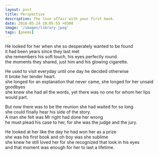 ```yaml
---
layout: post
title: Perspective
description: The love affair with your first book.
date: 2016-05-24 18:05:55 +0300
image: '/images/library.jpeg'
tags: [poems]
---
```


He looked for her when she so desperately wanted to be found  
it had been years since they last met  
she remembers his soft touch, his eyes perfectly round  
the moments they shared, just him and his glowing cigarette.  

He used to visit everyday until one day he decided otherwise  
It broke her tender heart.  
she longed for an explanation that never came, she longed for her unsaid goodbyes  
she knew she had all the words, yet there was no one for whom her lips would part.  

But now there was to be the reunion she had waited for so long  
she could finally hear his side of the story.  
A man she felt was Mr right had done her wrong  
he must plead his case to her, for she was the judge and the jury.  

He looked at her like the day he had won her as a prize  
she was his first book and oh boy was she sublime  
she knew he still loved her for she recognized that look in his eyes  
and that moment was enough for her to last a lifetime.  